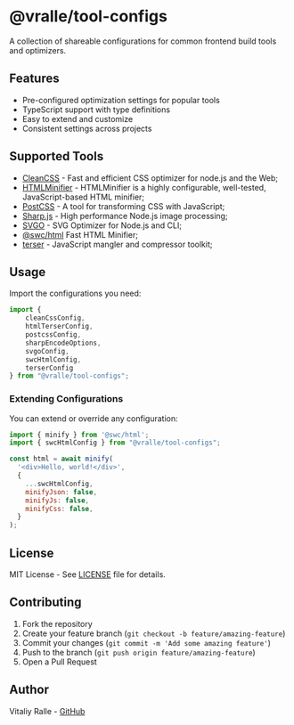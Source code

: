 # @vralle/tool-configs

A collection of shareable configurations for common frontend build tools and optimizers.

## Features

- Pre-configured optimization settings for popular tools
- TypeScript support with type definitions
- Easy to extend and customize
- Consistent settings across projects

## Supported Tools

- [CleanCSS](https://github.com/clean-css/clean-css) - Fast and efficient CSS
   optimizer for node.js and the Web;
- [HTMLMinifier](https://github.com/terser/html-minifier-terser) - HTMLMinifier
  is a highly configurable, well-tested, JavaScript-based HTML minifier;
- [PostCSS](https://postcss.org/) - A tool for transforming CSS with JavaScript;
- [Sharp.js](https://github.com/lovell/sharp) - High performance Node.js image processing;
- [SVGO](https://svgo.dev/) - SVG Optimizer for Node.js and CLI;
- [@swc/html](https://swc.rs/docs/usage/html) Fast HTML Minifier;
- [terser](https://terser.org/) - JavaScript mangler and compressor toolkit;

## Usage

Import the configurations you need:

```js
import {
    cleanCssConfig,
    htmlTerserConfig,
    postcssConfig,
    sharpEncodeOptions,
    svgoConfig,
    swcHtmlConfig,
    terserConfig
} from "@vralle/tool-configs";
```

### Extending Configurations

You can extend or override any configuration:

```js
import { minify } from '@swc/html';
import { swcHtmlConfig } from "@vralle/tool-configs";

const html = await minify(
  '<div>Hello, world!</div>',
  {
    ...swcHtmlConfig,
    minifyJson: false,
    minifyJs: false,
    minifyCss: false,
  }
);
```

## License

MIT License - See [LICENSE](../../LICENSE) file for details.

## Contributing

1. Fork the repository
2. Create your feature branch (`git checkout -b feature/amazing-feature`)
3. Commit your changes (`git commit -m 'Add some amazing feature'`)
4. Push to the branch (`git push origin feature/amazing-feature`)
5. Open a Pull Request

## Author

Vitaliy Ralle - [GitHub](https://github.com/vralle)
